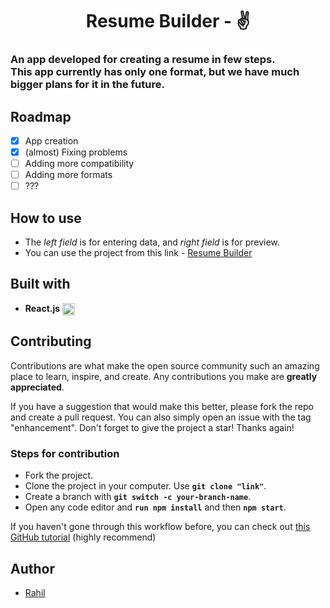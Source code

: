 <h1 align="center">Resume Builder - ✌</h1>

### An app developed for creating a resume in few steps. <br> This app currently has only one format, but we have much bigger plans for it in the future. 


## Roadmap
- [x] App creation
- [x] (almost) Fixing problems
- [ ] Adding more compatibility
- [ ] Adding more formats
- [ ] ???

## How to use
- The *left field* is for entering data, and *right field* is for preview.
- You can use the project from this link - [Resume Builder](https://resume-builder-two-xi.vercel.app/)

## Built with
- **React.js** <img src="https://upload.wikimedia.org/wikipedia/commons/thumb/a/a7/React-icon.svg/2300px-React-icon.svg.png" height=20 align="center"/>

## Contributing

Contributions are what make the open source community such an amazing place to learn, inspire, and create. Any contributions you make are **greatly appreciated**.

If you have a suggestion that would make this better, please fork the repo and create a pull request. You can also simply open an issue with the tag "enhancement".
Don't forget to give the project a star! Thanks again!

### Steps for contribution
+ Fork the project. 
+ Clone the project in your computer. Use **`git clone "link"`**.
+ Create a branch with **`git switch -c your-branch-name`**.
+ Open any code editor and **`run npm install`** and then **`npm start`**.

If you haven't gone through this workflow before, you can check out [this GitHub tutorial](https://github.com/firstcontributions/first-contributions#readme) (highly recommend)

## Author
- [Rahil](https://github.com/Rahilsiddique)
